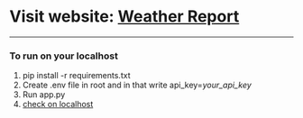 # Visit website: [Weather Report](https://repoweathers.herokuapp.com/)

---

### To run on your localhost

1. pip install -r requirements.txt
2. Create .env file in root and in that write
   api_key=*your_api_key*
3. Run app.py
4. [check on localhost](http://localhost:5000/)
